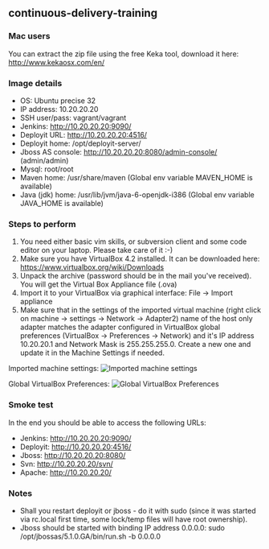 ## continuous-delivery-training

### Mac users

You can extract the zip file using the free Keka tool, download it here: http://www.kekaosx.com/en/

### Image details

* OS: Ubuntu precise 32
* IP address: 10.20.20.20
* SSH user/pass: vagrant/vagrant
* Jenkins: http://10.20.20.20:9090/
* Deployit URL: http://10.20.20.20:4516/
* Deployit home: /opt/deployit-server/
* Jboss AS console: http://10.20.20.20:8080/admin-console/ (admin/admin)
* Mysql: root/root
* Maven home: /usr/share/maven (Global env variable MAVEN_HOME is available)
* Java (jdk) home: /usr/lib/jvm/java-6-openjdk-i386 (Global env variable JAVA_HOME is available)

### Steps to perform

1. You need either basic vim skills, or subversion client and some code editor on your laptop. Please take care of it :-)
2. Make sure you have VirtualBox 4.2  installed. It can be downloaded here: https://www.virtualbox.org/wiki/Downloads 
3. Unpack the archive (password should be in the mail you've received). You will get the Virtual Box Appliance file (.ova)
4. Import it to your VirtualBox via graphical interface: File -> Import appliance
5. Make sure that in the settings of the imported virtual machine (right click on machine -> settings -> Network -> Adapter2) name of the host only adapter matches the adapter configured in VirtualBox global preferences (VirtualBox -> Preferences -> Network) and it's IP address 10.20.20.1 and Network Mask is 255.255.255.0. Create a new one and update it in the Machine Settings if needed.

Imported machine settings:
<img src="http://tech.xebialabs.com/continuous-delivery-training/imported-machine-settings.png" alt="Imported machine settings" />


Global VirtualBox Preferences:
<img src="http://tech.xebialabs.com/continuous-delivery-training/global-vbox-preferences.png" alt="Global VirtualBox Preferences" />

### Smoke test

In the end you should be able to access the following URLs:

* Jenkins: http://10.20.20.20:9090/
* Deployit: http://10.20.20.20:4516/
* Jboss: http://10.20.20.20:8080/
* Svn: http://10.20.20.20/svn/
* Apache: http://10.20.20.20/


### Notes

* Shall you restart deployit or jboss - do it with sudo (since it was started via rc.local first time, some lock/temp files will have root ownership).
* Jboss should be started with binding IP address 0.0.0.0: sudo /opt/jbossas/5.1.0.GA/bin/run.sh -b 0.0.0.0
    




